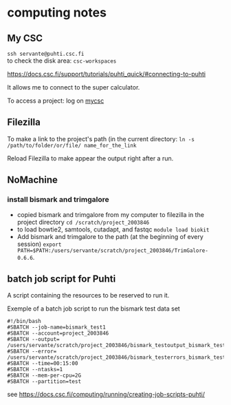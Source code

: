 # computing notes 
## My CSC
 
`ssh servante@puhti.csc.fi`  
to check the disk area: `csc-workspaces`

<https://docs.csc.fi/support/tutorials/puhti_quick/#connecting-to-puhti>

It allows me to connect to the super calculator.

To access a project:
log on [mycsc](https://user-auth.csc.fi/idp/profile/oidc/authorize?execution=e1s1)

## Filezilla 

To make a link to the project's path (in the current directory:
`ln -s /path/to/folder/or/file/ name_for_the_link`

Reload Filezilla to make appear the output right after a run.

## NoMachine 

### install bismark and trimgalore
- copied bismark and trimgalore from my computer to filezilla in the project directory `cd /scratch/project_2003846`
- to load bowtie2, samtools, cutadapt, and fastqc `module load biokit`
- Add bismark and trimgalore to the path (at the beginning of every session) `export PATH=$PATH:/users/servante/scratch/project_2003846/TrimGalore-0.6.6`. 

## batch job script for Puhti
A script containing the resources to be reserved to run it.

Exemple of a batch job script to run the bismark test data set 

```
#!/bin/bash
#SBATCH --job-name=bismark_test1
#SBATCH --account=project_2003846 
#SBATCH --output= /users/servante/scratch/project_2003846/bismark_testoutput_bismark_test1.txt
#SBATCH --error= /users/servante/scratch/project_2003846/bismark_testerrors_bismark_test1.txt
#SBATCH --time=00:15:00 
#SBATCH --ntasks=1
#SBATCH --mem-per-cpu=2G
#SBATCH --partition=test  
```
see <https://docs.csc.fi/computing/running/creating-job-scripts-puhti/>










